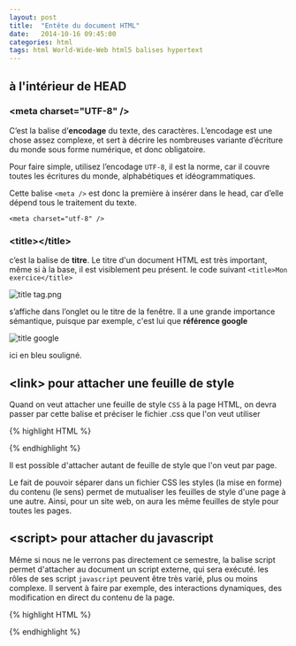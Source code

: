 ```yaml
---
layout: post
title:  "Entête du document HTML"
date:   2014-10-16 09:45:00
categories: html
tags: html World-Wide-Web html5 balises hypertext
---
```



## à l'intérieur de HEAD

### \<meta charset="UTF-8" />

C’est la balise d’**encodage** du texte, des caractères. L’encodage est une chose assez complexe, et sert à décrire les nombreuses variante d’écriture du monde sous forme numérique, et donc obligatoire. 

Pour faire simple, utilisez l’encodage `UTF-8`, il est la norme, car il couvre toutes les écritures du monde, alphabétiques et idéogrammatiques. 

Cette balise `<meta />` est donc la première à insérer dans le head, car d’elle dépend tous le traitement du texte.

	<meta charset="utf-8" />

### \<title>\</title>

c’est la balise de **titre**. Le titre d'un document HTML est très important, même si à la base, il est visiblement peu présent. le code suivant `<title>Mon exercice</title>`

![title tag.png](/3dvg-web/images/title_tag.png)

s’affiche dans l’onglet ou le titre de la fenêtre.
Il a une grande importance sémantique, puisque par exemple, c'est lui que **référence google**

![title google](/3dvg-web/images/title_google.png)

ici en bleu souligné.

\<link> pour attacher une feuille de style
----

Quand on veut attacher une feuille de style `CSS` à la page HTML, on devra passer par cette balise et préciser le fichier .css que l'on veut utiliser

{% highlight HTML %}
<link href="styles/ma-feuille-de-styles.css" rel="stylesheet" />
{% endhighlight %}

Il est possible d'attacher autant de feuille de style que l'on veut par page. 

Le fait de pouvoir séparer dans un fichier CSS les styles (la mise en forme) du contenu (le sens) permet de mutualiser les feuilles de style d'une page à une autre. Ainsi, pour un site web, on aura les même feuilles de style pour toutes les pages. 

\<script> pour attacher du javascript
----

Même si nous ne le verrons pas directement ce semestre, la balise script permet d'attacher au document un script externe, qui sera exécuté. 
les rôles de ses script `javascript` peuvent être très varié, plus ou moins complexe. Il servent à faire par exemple, des interactions dynamiques, des modification en direct du contenu de la page.

{% highlight HTML %}
<script src="js/mon-fichier.js" type="text/javascript"></script>
{% endhighlight %}


[wikipedia]: http://fr.wikipedia.org/wiki/
[World_Wide_Web]: http://fr.wikipedia.org/wiki/World_Wide_Web
[Brackets]: http://brackets.io/
[joelapompe]: http://www.joelapompe.net/
